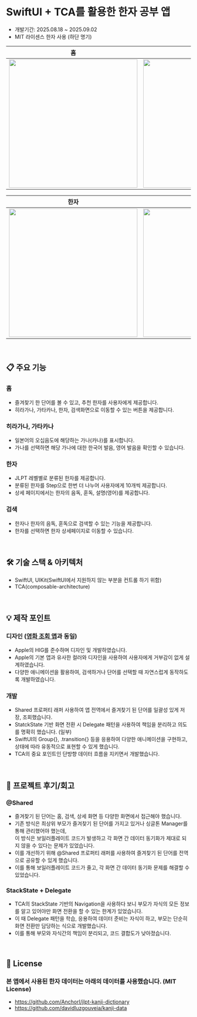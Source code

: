 # SwiftUI + TCA를 활용한 한자 공부 앱 
- 개발기간: 2025.08.18 ~ 2025.09.02
- MIT 라이센스 한자 사용 (하단 명기)

| 홈 | 히라가나 | 가타카나 |
|------|-----------|-----------|
| <img src="https://github.com/user-attachments/assets/1d790466-56a1-4d58-a68c-844834961d87" height="350" /> | <img src="https://github.com/user-attachments/assets/a0138cae-11e8-42f5-9255-603da5a30823" height="350" /> | <img src="https://github.com/user-attachments/assets/a227f5e2-34ff-4c1f-9cc0-14eb6b1c1dbc" height="350" /> |

| 한자 | 한자 상세 | 검색 |
|------|------|------|
| <img src="https://github.com/user-attachments/assets/bd3faeb0-82ea-4fa1-9f3f-83e4ea0ab8aa" height="350" /> | <img src="https://github.com/user-attachments/assets/3f241bc9-0fe7-475a-9111-086cbdffbf23" height="350" /> | <img src="https://github.com/user-attachments/assets/e28aff8c-e80a-44fe-9e43-b30f8eb3c192" height="350" /> |


<br> 

## 📋 주요 기능 
### 홈 
- 즐겨찾기 한 단어를 볼 수 있고, 추천 한자를 사용자에게 제공합니다.
- 히라가나, 가타카나, 한자, 검색화면으로 이동할 수 있는 버튼을 제공합니다.

### 히라가나, 가타카나 
- 일본어의 오십음도에 해당하는 가나(카나)를 표시합니다.
- 가나를 선택하면 해당 가나에 대한 한국어 발음, 영어 발음을 확인할 수 있습니다.
  
### 한자 
- JLPT 레벨별로 분류된 한자를 제공합니다. 
- 분류된 한자를 Step으로 한번 더 나누어 사용자에게 10개씩 제공합니다.
- 상세 페이지에서는 한자의 음독, 훈독, 설명(영어)를 제공합니다.
  
### 검색 
- 한자나 한자의 음독, 훈독으로 검색할 수 있는 기능을 제공합니다. 
- 한자를 선택하면 한자 상세페이지로 이동할 수 있습니다.

<br>

## 🛠 기술 스택 & 아키텍처
- SwiftUI, UIKit(SwiftUI에서 지원하지 않는 부분을 컨트롤 하기 위함)
- TCA(composable-architecture)

<br>
  
## 💡 제작 포인트
### 디자인 (<a href = "https://github.com/YSLee-Dev-01/SWIFTUI-MOVIE/">영화 조회 앱</a>과 동일)
- Apple의 HIG를 준수하며 디자인 및 개발하였습니다.
- Apple의 기본 앱과 유사한 컬러와 디자인을 사용하여 사용자에게 거부감이 없게 설계하였습니다.
- 다양한 애니메이션을 활용하여, 검색하거나 단어를 선택할 때 자연스럽게 동작하도록 개발하였습니다.

### 개발
- Shared 프로퍼티 래퍼 사용하여 앱 전역에서 즐겨찾기 된 단어를 일괄성 있게 저장, 조회했습니다.
- StatckState 기반 화면 전환 시 Delegate 패턴을 사용하여 책임을 분리하고 의도를 명확히 했습니다. (일부)
- SwiftUI의 Group{}, .transition{} 등을 응용하여 다양한 애니메이션을 구현하고, 상태에 따라 유동적으로 표현할 수 있게 했습니다.
- TCA의 중요 포인트인 단방향 데이터 흐름을 지키면서 개발했습니다.

<br>

## 🧐 프로젝트 후기/회고
### @Shared
- 즐겨찾기 된 단어는 홈, 검색, 상세 화면 등 다양한 화면에서 접근해야 했습니다.
- 기존 방식은 최상위 부모가 즐겨찾기 된 단어를 가지고 있거나 싱글톤 Manager를 통해 관리했어야 했는데,<br>이 방식은 보일러플레이트 코드가 발생하고 각 화면 간 데이터 동기화가 제대로 되지 않을 수 있다는 문제가 있었습니다.
- 이를 개선하기 위해 @Shared 프로퍼티 래퍼를 사용하여 즐겨찾기 된 단어를 전역으로 공유할 수 있게 했습니다.
- 이를 통해 보일러플레이트 코드가 줄고, 각 화면 간 데이터 동기화 문제를 해결할 수 있었습니다.

### StackState + Delegate
- TCA의 StackState 기반의 Navigation을 사용하다 보니 부모가 자식의 모든 정보를 알고 있어야만 화면 전환을 할 수 있는 한계가 있었습니다.
- 이 때 Delegate 패턴을 학습, 응용하여 데이터 준비는 자식이 하고, 부모는 단순히 화면 전환만 담당하는 식으로 개발했습니다.
- 이를 통해 부모와 자식간의 책임이 분리되고, 코드 결합도가 낮아졌습니다.

<br>

## 📖 License
### 본 앱에서 사용된 한자 데이터는 아래의 데이터를 사용했습니다. (MIT License)
- https://github.com/AnchorI/jlpt-kanji-dictionary
- https://github.com/davidluzgouveia/kanji-data
